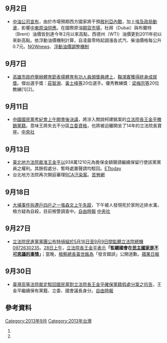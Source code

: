 <noinclude></noinclude>

## 9月2日

  - [中油公司宣布](https://zh.wikipedia.org/wiki/中油公司 "wikilink")，由於市場預期西方國家將干預[敘利亞內戰](https://zh.wikipedia.org/wiki/敘利亞內戰 "wikilink")，加上[埃及政局動盪](https://zh.wikipedia.org/wiki/2013年埃及政變事後影響 "wikilink")，影響[中東](https://zh.wikipedia.org/wiki/中東 "wikilink")[原油供應](https://zh.wikipedia.org/wiki/原油 "wikilink")。在國際原油[期貨市場](https://zh.wikipedia.org/wiki/期貨市場 "wikilink")，杜拜（Dubai）與布蘭特（Brent）油價皆到達今年2月以來高點，西德州（WTI）油價更到2011年初以來新高點。依浮動油價機制計算，自凌晨零時起調漲各式汽、柴油價格每公升0.7元。[NOWnews](http://www.nownews.com/2013/09/01/10844-2981042.htm)、[浮動油價調整機制](https://web.archive.org/web/20130903172727/http://www.cpc.com.tw/big5/files/12_%E6%B5%AE%E5%8B%95%E6%B2%B9%E5%83%B9%E8%AA%BF%E6%95%B4%E6%A9%9F%E5%88%B6%E4%BD%9C%E6%A5%AD%E5%8E%9F%E5%89%87%E6%9B%B4%E6%96%B01020205.pdf)

## 9月7日

  - [高雄市政府舉辦體育節表揚體育有功人員頒獎典禮上](../Page/高雄市政府.md "wikilink")，[鞠鴻賓獲得終身成就獎](https://zh.wikipedia.org/wiki/鞠鴻賓 "wikilink")。傑出選手獎：[莊智淵](../Page/莊智淵.md "wikilink")、[黃士峰等](https://zh.wikipedia.org/wiki/黃士峰 "wikilink")20位選手。優秀教練獎：[梁梅宗等](../Page/梁梅宗.md "wikilink")20位教練\[1\]\[2\]。

## 9月11日

  - [中國國民黨考紀會上午開會後決議](../Page/中國國民黨.md "wikilink")，將涉入關說柯建銘案的[立法院長](https://zh.wikipedia.org/wiki/立法院長 "wikilink")[王金平撤銷黨籍](../Page/王金平.md "wikilink")。意味王將失去不分區[立委資格](https://zh.wikipedia.org/wiki/立委 "wikilink")，也將被迫離開坐了14年的立法院長寶座。[中央社](http://www.cna.com.tw/News/FirstNews/201309110023-1.aspx)

## 9月13日

  - [臺北地方法院裁准王金平以](https://zh.wikipedia.org/wiki/臺北地方法院 "wikilink")938萬1210元為擔保金額聲請繼續保留行使該黨黨員之權利。其餘假處分、暫時處置聲請均駁回。[ETtoday](http://www.ettoday.net/news/20130913/269833.htm)
  - 台北地方法院再次開庭審理[RCA汙染案](https://zh.wikipedia.org/wiki/臺灣美國無線電公司污染事件 "wikilink")。[苦勞網](http://www.coolloud.org.tw/node/75718)

## 9月18日

  - [大埔事件拆遷戶四戶之一張森文上午失蹤](../Page/大埔事件.md "wikilink")，下午被人發現死於家附近排水溝，檢方疑為自殺，目前檢警調查中。[自由時報](https://web.archive.org/web/20131004235024/http://www.libertytimes.com.tw/2013/new/sep/19/today-t1.htm)
    [中央社](http://www.cna.com.tw/News/FirstNews/201309180032-1.aspx)

## 9月27日

  - [立法院](../Page/立法院.md "wikilink")[民進黨黨團公布](../Page/民主進步黨.md "wikilink")[特偵組於](../Page/最高法院檢察署特別偵查組.md "wikilink")[5月16日至](../Page/5月16日.md "wikilink")[9月9日間](../Page/9月9日.md "wikilink")[監聽立法院總機0972630235](../Page/監聽國會事件.md "wikilink")。[28日上午](../Page/9月28日.md "wikilink")，[立法院長](https://zh.wikipedia.org/wiki/立法院長 "wikilink")[王金平表示](../Page/王金平.md "wikilink")**「監聽國會在[民主國家是不可思議的事情](https://zh.wikipedia.org/wiki/民主國家 "wikilink")」**；當晚，[檢察總長](https://zh.wikipedia.org/wiki/最高法院檢察署檢察總長 "wikilink")[黃世銘為](../Page/黃世銘.md "wikilink")「發言錯誤」公開道歉。[蘋果日報](http://www.appledaily.com.tw/appledaily/article/headline/20130929/35327097/%E9%86%9C%E8%81%9E%E7%89%B9%E5%81%B5%E7%9B%A3%E8%81%BD%E5%9C%8B%E6%9C%83%E7%B8%BD%E6%A9%9F)

## 9月30日

  - [臺灣高等法院裁定駁回國民黨對立法院長王金平確保黨籍假處分案之抗告](../Page/臺灣高等法院.md "wikilink")，王金平繼續保有黨籍、立委、國會議長身分。[自由時報](https://web.archive.org/web/20131029212152/http://www.libertytimes.com.tw/2013/new/oct/1/today-t2.htm)

## 參考資料

[Category:2013年9月](https://zh.wikipedia.org/wiki/Category:2013年9月 "wikilink")
[Category:2013年台灣](https://zh.wikipedia.org/wiki/Category:2013年台灣 "wikilink")

1.
2.